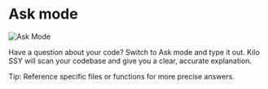 # Ask mode

  <img src="images/askui.png" alt="Ask Mode" />

Have a question about your code? Switch to Ask mode and type it out. Kilo SSY will scan your codebase and give you a clear, accurate explanation.

Tip: Reference specific files or functions for more precise answers.
